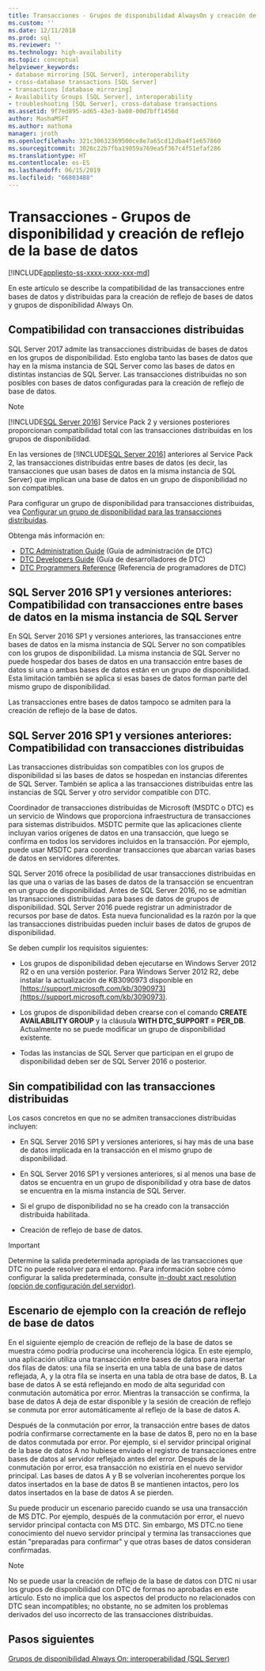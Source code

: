 ```yaml
---
title: Transacciones - Grupos de disponibilidad AlwaysOn y creación de reflejo de la base de datos | Microsoft Docs
ms.custom: ''
ms.date: 12/11/2018
ms.prod: sql
ms.reviewer: ''
ms.technology: high-availability
ms.topic: conceptual
helpviewer_keywords:
- database mirroring [SQL Server], interoperability
- cross-database transactions [SQL Server]
- transactions [database mirroring]
- Availability Groups [SQL Server], interoperability
- troubleshooting [SQL Server], cross-database transactions
ms.assetid: 9f7ed895-ad65-43e3-ba08-00d7bff1456d
author: MashaMSFT
ms.author: mathoma
manager: jroth
ms.openlocfilehash: 321c30632369500ce8e7a65cd12dba4f1e657860
ms.sourcegitcommit: 3026c22b7fba19059a769ea5f367c4f51efaf286
ms.translationtype: HT
ms.contentlocale: es-ES
ms.lasthandoff: 06/15/2019
ms.locfileid: "66803488"
---
```

# <a name="transactions---availability-groups-and-database-mirroring"></a>Transacciones - Grupos de disponibilidad y creación de reflejo de la base de datos
[!INCLUDE[appliesto-ss-xxxx-xxxx-xxx-md](../../../includes/appliesto-ss-xxxx-xxxx-xxx-md.md)]

En este artículo se describe la compatibilidad de las transacciones entre bases de datos y distribuidas para la creación de reflejo de bases de datos y grupos de disponibilidad Always On.  

## <a name="support-for-distributed-transactions"></a>Compatibilidad con transacciones distribuidas

SQL Server 2017 admite las transacciones distribuidas de bases de datos en los grupos de disponibilidad. Esto engloba tanto las bases de datos que hay en la misma instancia de SQL Server como las bases de datos en distintas instancias de SQL Server. Las transacciones distribuidas no son posibles con bases de datos configuradas para la creación de reflejo de base de datos.

> [!NOTE]
> [!INCLUDE[SQL Server 2016](../../../includes/sssql15-md.md)] Service Pack 2 y versiones posteriores proporcionan compatibilidad total con las transacciones distribuidas en los grupos de disponibilidad. 
> 
> En las versiones de [!INCLUDE[SQL Server 2016](../../../includes/sssql15-md.md)] anteriores al Service Pack 2, las transacciones distribuidas entre bases de datos (es decir, las transacciones que usan bases de datos en la misma instancia de SQL Server) que implican una base de datos en un grupo de disponibilidad no son compatibles.

Para configurar un grupo de disponibilidad para transacciones distribuidas, vea [Configurar un grupo de disponibilidad para las transacciones distribuidas](configure-availability-group-for-distributed-transactions.md).

Obtenga más información en:

- [DTC Administration Guide](https://msdn.microsoft.com/library/ms681291.aspx) (Guía de administración de DTC)
- [DTC Developers Guide](https://msdn.microsoft.com/library/ms679938.aspx) (Guía de desarrolladores de DTC)
- [DTC Programmers Reference](https://msdn.microsoft.com/library/ms686108.aspx) (Referencia de programadores de DTC)

## <a name="sql-server-2016-sp1-and-before-support-for-cross-database-transactions-within-the-same-sql-server-instance"></a>SQL Server 2016 SP1 y versiones anteriores: Compatibilidad con transacciones entre bases de datos en la misma instancia de SQL Server  

En SQL Server 2016 SP1 y versiones anteriores, las transacciones entre bases de datos en la misma instancia de SQL Server no son compatibles con los grupos de disponibilidad. La misma instancia de SQL Server no puede hospedar dos bases de datos en una transacción entre bases de datos si una o ambas bases de datos están en un grupo de disponibilidad. Esta limitación también se aplica si esas bases de datos forman parte del mismo grupo de disponibilidad.  
  
Las transacciones entre bases de datos tampoco se admiten para la creación de reflejo de la base de datos.  
  
##  <a name="dtcsupport"></a> SQL Server 2016 SP1 y versiones anteriores: Compatibilidad con transacciones distribuidas  
Las transacciones distribuidas son compatibles con los grupos de disponibilidad si las bases de datos se hospedan en instancias diferentes de SQL Server. También se aplica a las transacciones distribuidas entre las instancias de SQL Server y otro servidor compatible con DTC.  
 
Coordinador de transacciones distribuidas de Microsoft (MSDTC o DTC) es un servicio de Windows que proporciona infraestructura de transacciones para sistemas distribuidos. MSDTC permite que las aplicaciones cliente incluyan varios orígenes de datos en una transacción, que luego se confirma en todos los servidores incluidos en la transacción. Por ejemplo, puede usar MSDTC para coordinar transacciones que abarcan varias bases de datos en servidores diferentes.

SQL Server 2016 ofrece la posibilidad de usar transacciones distribuidas en las que una o varias de las bases de datos de la transacción se encuentran en un grupo de disponibilidad. Antes de SQL Server 2016, no se admitían las transacciones distribuidas para bases de datos de grupos de disponibilidad. SQL Server 2016 puede registrar un administrador de recursos por base de datos. Esta nueva funcionalidad es la razón por la que las transacciones distribuidas pueden incluir bases de datos de grupos de disponibilidad.
  
 Se deben cumplir los requisitos siguientes:  
  
-   Los grupos de disponibilidad deben ejecutarse en Windows Server 2012 R2 o en una versión posterior. Para Windows Server 2012 R2, debe instalar la actualización de KB3090973 disponible en [https://support.microsoft.com/kb/3090973](https://support.microsoft.com/kb/3090973).  
  
-   Los grupos de disponibilidad deben crearse con el comando **CREATE AVAILABILITY GROUP** y la cláusula **WITH DTC\_SUPPORT = PER_DB**. Actualmente no se puede modificar un grupo de disponibilidad existente.  

- Todas las instancias de SQL Server que participan en el grupo de disponibilidad deben ser de SQL Server 2016 o posterior.
 
 ## <a name="non-support-for-distributed-transactions"></a>Sin compatibilidad con las transacciones distribuidas
 Los casos concretos en que no se admiten transacciones distribuidas incluyen:
 
 - En SQL Server 2016 SP1 y versiones anteriores, si hay más de una base de datos implicada en la transacción en el mismo grupo de disponibilidad.
 
 - En SQL Server 2016 SP1 y versiones anteriores, si al menos una base de datos se encuentra en un grupo de disponibilidad y otra base de datos se encuentra en la misma instancia de SQL Server. 
 
 - Si el grupo de disponibilidad no se ha creado con la transacción distribuida habilitada.
 
 - Creación de reflejo de base de datos.
 
 > [!IMPORTANT]
 > Determine la salida predeterminada apropiada de las transacciones que DTC no puede resolver para el entorno.  Para información sobre cómo configurar la salida predeterminada, consulte [in-doubt xact resolution (opción de configuración del servidor)](../../../database-engine/configure-windows/in-doubt-xact-resolution-server-configuration-option.md).
  
## <a name="example-scenario-with-database-mirroring"></a>Escenario de ejemplo con la creación de reflejo de base de datos  
 En el siguiente ejemplo de creación de reflejo de la base de datos se muestra cómo podría producirse una incoherencia lógica. En este ejemplo, una aplicación utiliza una transacción entre bases de datos para insertar dos filas de datos: una fila se inserta en una tabla de una base de datos reflejada, A, y la otra fila se inserta en una tabla de otra base de datos, B. La base de datos A se está reflejando en modo de alta seguridad con conmutación automática por error. Mientras la transacción se confirma, la base de datos A deja de estar disponible y la sesión de creación de reflejo se conmuta por error automáticamente al reflejo de la base de datos A.  
  
 Después de la conmutación por error, la transacción entre bases de datos podría confirmarse correctamente en la base de datos B, pero no en la base de datos conmutada por error. Por ejemplo, si el servidor principal original de la base de datos A no hubiese enviado el registro de transacciones entre bases de datos al servidor reflejado antes del error. Después de la conmutación por error, esa transacción no existiría en el nuevo servidor principal. Las bases de datos A y B se volverían incoherentes porque los datos insertados en la base de datos B se mantienen intactos, pero los datos insertados en la base de datos A se pierden.  
  
 Su puede producir un escenario parecido cuando se usa una transacción de MS DTC. Por ejemplo, después de la conmutación por error, el nuevo servidor principal contacta con MS DTC. Sin embargo, MS DTC.no tiene conocimiento del nuevo servidor principal y termina las transacciones que están "preparadas para confirmar" y que otras bases de datos consideran confirmadas.  
  
> [!NOTE]  
>  No se puede usar la creación de reflejo de la base de datos con DTC ni usar los grupos de disponibilidad con DTC de formas no aprobadas en este artículo.  Esto no implica que los aspectos del producto no relacionados con DTC sean incompatibles; no obstante, no se admiten los problemas derivados del uso incorrecto de las transacciones distribuidas.  
  
## <a name="next-steps"></a>Pasos siguientes  
 [Grupos de disponibilidad Always On: interoperabilidad &#40;SQL Server&#41;](../../../database-engine/availability-groups/windows/always-on-availability-groups-interoperability-sql-server.md)  
  
  
